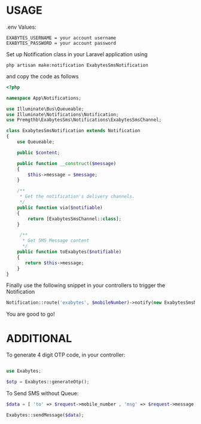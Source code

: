 # USAGE

.env Values:

```env
EXABYTES_USERNAME = your account username
EXABYTES_PASSWORD = your account password
```

Set up Notification class in your Laravel application using
```terminal
php artisan make:notification ExabytesSmsNotification
```
and copy the code as follows

```php
<?php

namespace App\Notifications;

use Illuminate\Bus\Queueable;
use Illuminate\Notifications\Notification;
use Premgthb\ExabytesSms\Notifications\ExabytesSmsChannel;

class ExabytesSmsNotification extends Notification
{
    use Queueable;

    public $content;

    public function __construct($message)
    {
        $this->message = $message;
    }

    /**
     * Get the notification's delivery channels.
     */
    public function via($notifiable)
    {
        return [ExabytesSmsChannel::class];
    }

     /** 
      * Get SMS Message content 
      */
    public function toExabytes($notifiable)
    {
       return $this->message;
    }
}
```

Finally use the following snippet in your controllers to trigger the Notification
```php
Notification::route('exabytes', $mobileNumber)->notify(new ExabytesSmsNotification($yourMessage));
```
You are good to go!

# ADDITIONAL
To generate 4 digit OTP code, in your controller:
```php

use Exabytes;

$otp = Exabytes::generateOtp();
```

To Send SMS without Queue:
```php
$data = [ 'to' => $request->mobile_number , 'msg' => $request->message ]

Exabytes::sendMessage($data);
```


